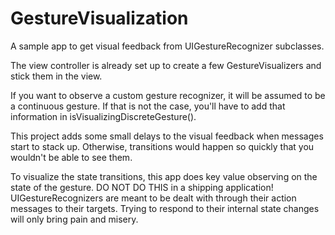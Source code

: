 # GestureVisualization
A sample app to get visual feedback from UIGestureRecognizer subclasses.

The view controller is already set up to create a few GestureVisualizers and stick them in the view.

If you want to observe a custom gesture recognizer, it will be assumed to be a continuous gesture.  If that is not the case, you'll have to add that information in isVisualizingDiscreteGesture().

This project adds some small delays to the visual feedback when messages start to stack up.  Otherwise, transitions would happen so quickly that you wouldn't be able to see them.

To visualize the state transitions, this app does key value observing on the state of the gesture.  DO NOT DO THIS in a shipping application!  UIGestureRecognizers are meant to be dealt with through their action messages to their targets.  Trying to respond to their internal state changes will only bring pain and misery.
